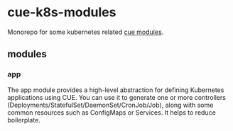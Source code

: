 # cue-k8s-modules

Monorepo for some kubernetes related [cue modules](https://cuelang.org/docs/reference/modules/).

## modules

### app
The app module provides a high-level abstraction for defining Kubernetes applications using CUE. You can use it to generate one or more controllers (Deployments/StatefulSet/DaemonSet/CronJob/Job), along with some common resources such as ConfigMaps or Services. It helps to reduce boilerplate.
